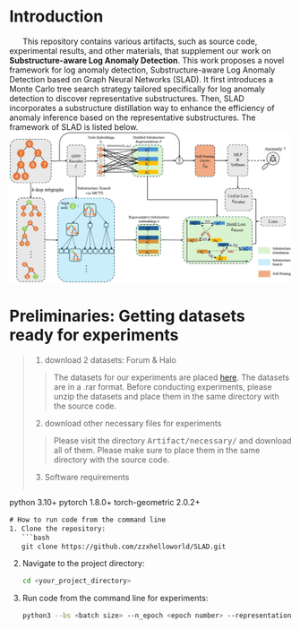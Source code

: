# Introduction
&nbsp;&nbsp;&nbsp;&nbsp;&nbsp;&nbsp;This repository contains various artifacts, such as source code, experimental results, and other materials, that supplement our work on **Substructure-aware Log Anomaly Detection**. This work proposes a novel framework for log anomaly detection, Substructure-aware Log Anomaly Detection based on Graph Neural Networks (SLAD). It first introduces a Monte Carlo tree search strategy tailored specifically for log anomaly detection to discover representative substructures. Then, SLAD incorporates a substructure distillation way to enhance the efficiency of anomaly inference based on the representative substructures. The framework of SLAD is listed below.
![SLAD framework diagram](https://github.com/zzxhelloworld/SLAD/blob/main/Artifact/slad-framework.png)
# Preliminaries: Getting datasets ready for experiments
> 1. download 2 datasets: Forum & Halo
>> The datasets for our experiments are placed [here](https://drive.google.com/drive/folders/11blVvVFOB7LHcf8IkZlzEUD08J7eGBys?usp=drive_link). The datasets are in a .rar format. Before conducting experiments,  please unzip the datasets and place them in the same directory with the source code.
> 2. download other necessary files for experiments
>> Please visit the directory <kbd>Artifact/necessary/</kbd> and download all of them. Please make sure to place them in the same directory with the source code.
> 3. Software requirements
>> ```bash
python 3.10+
pytorch 1.8.0+
torch-geometric 2.0.2+
```
# How to run code from the command line
1. Clone the repository:
   ```bash
   git clone https://github.com/zzxhelloworld/SLAD.git
   ```
2. Navigate to the project directory:
   ```bash
   cd <your_project_directory>
   ```
3. Run code from the command line for experiments:
   ```bash
   python3 --bs <batch size> --n_epoch <epoch number> --representation_num <number of representative substructures> --dataset <Forum/Halo> slad_framework.py
   ```

   

